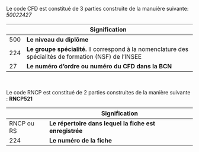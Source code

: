 Le code CFD est constitué de 3 parties construite de la manuière suivante: _50022427_

|     | Signification                                                                                           |
| --- | ------------------------------------------------------------------------------------------------------- |
| 500 | **Le niveau du diplôme**                                                                                |
| 224 | **Le groupe spécialité.** Il correspond à la nomenclature des spécialités de formation (NSF) de l’INSEE |
| 27  | **Le numéro d’ordre ou numéro du CFD dans la BCN**                                                      |

&nbsp;

Le code RNCP est constitué de 2 parties construites de la manière suivante : **RNCP521**

|            | Signification                                          |
| ---------- | ------------------------------------------------------ |
| RNCP ou RS | **Le répertoire dans lequel la fiche est enregistrée** |
| 224        | **Le numéro de la fiche**                              |
